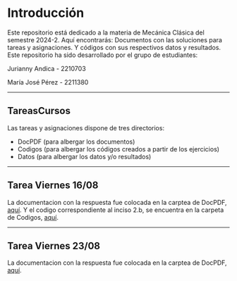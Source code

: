 # Introducción
Este repositorio está dedicado a la materia de Mecánica Clásica del semestre 2024-2. Aquí encontrarás:
Documentos con las soluciones para tareas y asignaciones. Y códigos con sus respectivos datos y resultados. Este repositorio ha sido desarrollado por el grupo de estudiantes:

Jurianny Andica - 2210703

María José Pérez - 2211380

----------------------------------------------------------------------------------------------------------

## TareasCursos
Las tareas y asignaciones dispone de tres directorios: 
+ DocPDF (para albergar los documentos)
+ Codigos (para albergar los códigos creados a partir de los ejercicios)
+ Datos (para albergar los datos y/o resultados)

----------------------------------------------------------------------------------------------------------

## Tarea Viernes 16/08
La documentacion con la respuesta fue colocada en la carptea de DocPDF, [aquí](https://github.com/MariaJo2211380/TareasCursos20B-2024.2/tree/main/DocPDF). Y el codigo correspondiente al inciso 2.b, se encuentra en la carpeta de Codigos, [aquí](https://github.com/MariaJo2211380/TareasCursos20B-2024.2/tree/main/Codigos).

----------------------------------------------------------------------------------------------------------

## Tarea Viernes 23/08
La documentacion con la respuesta fue colocada en la carptea de DocPDF, [aquí](https://github.com/MariaJo2211380/TareasCursos20B-2024.2/tree/main/DocPDF). 

